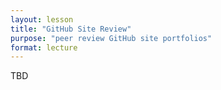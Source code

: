 ```yaml
---
layout: lesson
title: "GitHub Site Review"
purpose: "peer review GitHub site portfolios"
format: lecture
---
```


TBD
